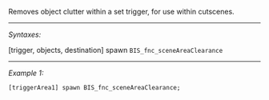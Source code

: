 Removes object clutter within a set trigger, for use within cutscenes.


---
*Syntaxes:*

[trigger, objects, destination] spawn `BIS_fnc_sceneAreaClearance`

---
*Example 1:*

```sqf
[triggerArea1] spawn BIS_fnc_sceneAreaClearance;
```